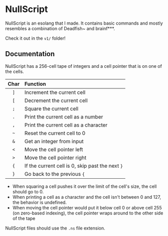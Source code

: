 # NullScript

NullScript is an esolang that I made. It contains basic commands and mostly resembles a combination of Deadfish~ and brainf***.

Check it out in the `v1/` folder!

## Documentation

NullScript has a 256-cell tape of integers and a cell pointer that is on one of the cells.

|Char|Function|
|:---:|:---|
|`]`|Increment the current cell|
|`[`|Decrement the current cell|
|`;`|Square the current cell|
|`.`|Print the current cell as a number|
|`,`|Print the current cell as a character|
|`~`|Reset the current cell to 0|
|`&`|Get an integer from input|
|`<`|Move the cell pointer left|
|`>`|Move the cell pointer right|
|`{`|If the current cell is 0, skip past the next `}`|
|`}`|Go back to the previous `{`|

* When squaring a cell pushes it over the limit of the cell's size, the cell should go to 0.
* When printing a cell as a character and the cell isn't between 0 and 127, the behavior is undefined.
* When moving the cell pointer would put it below cell 0 or above cell 255 (on zero-based indexing), the cell pointer wraps around to the other side of the tape

NullScript files should use the `.ns` file extension.
